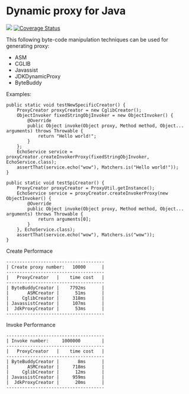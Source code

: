 # Dynamic proxy for Java

![](https://travis-ci.org/neoremind/dynamic-proxy.svg?branch=master)
[![Coverage Status](https://coveralls.io/repos/github/neoremind/dynamic-proxy/badge.svg?branch=master)](https://coveralls.io/github/neoremind/dynamic-proxy?branch=master)

This following byte-code manipulation techniques can be used for generating proxy:
* ASM
* CGLIB
* Javassist
* JDKDynamicProxy
* ByteBuddy

Examples:
```
public static void testNewSpecificCreator() {
    ProxyCreator proxyCreator = new CglibCreator();
    ObjectInvoker fixedStringObjInvoker = new ObjectInvoker() {
        @Override
        public Object invoke(Object proxy, Method method, Object... arguments) throws Throwable {
            return "Hello world!";
        }
    };
    EchoService service = proxyCreator.createInvokerProxy(fixedStringObjInvoker, EchoService.class);
    assertThat(service.echo("wow"), Matchers.is("Hello world!"));
}

public static void testSpiCreator() {
    ProxyCreator proxyCreator = ProxyUtil.getInstance();
    EchoService service = proxyCreator.createInvokerProxy(new ObjectInvoker() {
        @Override
        public Object invoke(Object proxy, Method method, Object... arguments) throws Throwable {
            return arguments[0];
        }
    }, EchoService.class);
    assertThat(service.echo("wow"), Matchers.is("wow"));
}
```

Create Performace
```
-------------------------------------
| Create proxy number:   10000      |
-------------------------------------
|   ProxyCreator   |    time cost   |
-------------------------------------
| ByteBuddyCreator |    7792ms      |
|       ASMCreator |      51ms      |
|     CglibCreator |     318ms      |
| JavassistCreator |     107ms      |
|  JdkProxyCreator |      53ms      |
-------------------------------------
```

Invoke Performance
```
-------------------------------------
| Invoke number:     1000000        |
-------------------------------------
|   ProxyCreator   |    time cost   |
-------------------------------------
| ByteBuddyCreator |       8ms      |
|       ASMCreator |     718ms      |
|     CglibCreator |      12ms      |
| JavassistCreator |     959ms      |
|  JdkProxyCreator |      20ms      |
-------------------------------------
```